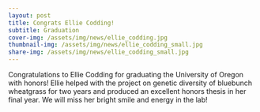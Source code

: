 ```yaml
---
layout: post
title: Congrats Ellie Codding!
subtitle: Graduation
cover-img: /assets/img/news/ellie_codding.jpg
thumbnail-img: /assets/img/news/ellie_codding_small.jpg
share-img: /assets/img/news/ellie_codding_small.jpg
---
```


Congratulations to Ellie Codding for graduating the University of Oregon with honors! Ellie helped with the project on genetic diversity of bluebunch wheatgrass for two years and produced an excellent honors thesis in her final year. We will miss her bright smile and energy in the lab!